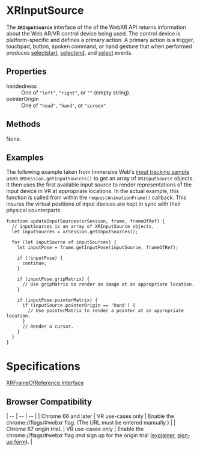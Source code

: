 # XRInputSource

The **`XRInputSource`** interface of the of the WebXR API returns information about the Web AR/VR control device being used. The control device is platform-specific and defines a primary action. A primary action is a trigger, touchpad, button, spoken command, or hand gesture that when performed produces <a href="selectstart">selectstart</a>, <a href="selectend">selectend</a>, and <a href="select">select</a> events.

## Properties

<dl>
  <dt>handedness</dt>
  <dd>One of <code>"left"</code>, <code>"right"</code>, or <code>""</code> (empty string).</dd>
  <dt>pointerOrigin</dt>
  <dd>One of <code>"head"</code>, <code>"hand"</code>, or <code>"screen"</code></dd>
</dl>

## Methods

None.

## Examples

The following example taken from Immersive Web's [input tracking sample](https://github.com/immersive-web/webxr-samples/blob/master/input-tracking.html) uses `XRSession.getInputSources()` to get an array of `XRInputSource` objects. It then uses the first available input source to render representations of the input device in VR at appropriate locations. In the actual example, this function is called from within the `requestAnimationFrame()` callback. This insures the virtual positions of input devices are kept in sync with their physical counterparts.

```
function updateInputSources(xrSession, frame, frameOfRef) {
  // inputSources is an array of XRInputSource objects.
  let inputSources = xrSession.getInputSources();

  for (let inputSource of inputSources) {
    let inputPose = frame.getInputPose(inputSource, frameOfRef);

    if (!inputPose) {
      continue;
    }

    if (inputPose.gripMatrix) {
      // Use gripMatrix to render an image at an appropriate location.
    }

    if (inputPose.pointerMatrix) {
      if (inputSource.pointerOrigin == 'hand') {
        // Use pointerMatrix to render a pointer at an appropriate location.
      }
      // Render a cursor.
    }
  }
}
```

# Specifications

[XRFrameOfReference Interface](https://immersive-web.github.io/webxr/#xrinputsource-interface)

## Browser Compatibility

| -- | -- | -- |
| Chrome 66 and later | VR use-cases only | Enable the chrome://flags/#webxr flag. (The URL must be entered manually.) |
| Chrome 67 origin triaL | VR use-cases only | Enable the chrome://flags/#webxr flag *and* sign up for the origin trial ([explainer](https://github.com/GoogleChrome/OriginTrials/blob/gh-pages/developer-guide.md), [sign-up form](http://bit.ly/OriginTrialSignup)). |
